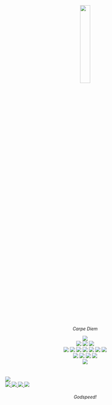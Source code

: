 
<div align="center">
<img align="center" width=25% src="https://github.com/Light7734/Homepage/blob/main/signature.svg" />

<br/>
<br/>
  
<i>Carpe Diem</i>
<br/>

<img src="https://img.shields.io/badge/OPEN SOURCE-white?style=for-the-badge&logo=githubsponsors&logoColor=e21a41" />

<div display="inline">
  <img src="https://img.shields.io/badge/ARTIX-white?style=for-the-badge&logo=artix-linux&logoColor=e21a41" />
  <img src="https://img.shields.io/badge/XMONAD-white?style=for-the-badge&logo=haskell&logoColor=e21a41" />
  <img src="https://img.shields.io/badge/NEOVIM-white?style=for-the-badge&logo=neovim&logoColor=e21a41" />
</div>

  <div display="inline">
  
  <img src="https://img.shields.io/badge/C%2B%2B-white?style=for-the-badge&logo=c%2B%2B&logoColor=e21a41" />
  <img src="https://img.shields.io/badge/RUST-white?style=for-the-badge&logo=rust&logoColor=e21a41" />
  <img src="https://img.shields.io/badge/TYPESCRIPT-white?style=for-the-badge&logo=typescript&logoColor=e21a41" />
  <img src="https://img.shields.io/badge/LUA-white?style=for-the-badge&logo=lua&logoColor=e21a41" />
  <img src="https://img.shields.io/badge/BASH-white?style=for-the-badge&logo=gnu-bash&logoColor=e21a41" />
  <img src="https://img.shields.io/badge/VULKAN-white?style=for-the-badge&logo=vulkan&logoColor=e21a41" />
  <img src="https://img.shields.io/badge/REACT-white?style=for-the-badge&logo=react&logoColor=e21a41" />
    
</div>

<div display="inline">
  <img src="https://img.shields.io/badge/BLENDER-white?style=for-the-badge&logo=blender&logoColor=e21a41" />
  <img src="https://img.shields.io/badge/KRITA-white?style=for-the-badge&logo=krita&logoColor=e21a41" />
  <img src="https://img.shields.io/badge/ASEPRITE-white?style=for-the-badge&logo=aseprite&logoColor=e21a41" />
  <img src="https://img.shields.io/badge/INKSCAPE-white?style=for-the-badge&logo=inkscape&logoColor=e21a41" />
</div>

<div display="inline">
  <img src="https://img.shields.io/badge/LMMS-white?style=for-the-badge&logo=lmms&logoColor=e21a41" />
</div>
</div>
<h1> </h1>

<a href="https://light7734.com/">
  <img src="https://img.shields.io/badge/PORTFOLIO: light7734.com -white?style=for-the-badge&logo=GIT&logoColor=e21a41" />
</a>
<br/>

<a href="https://twitter.com/light7734">
  <img src="https://img.shields.io/badge/TWITTER: @light7734-white?style=for-the-badge&logo=twitter&logoColor=e21a41" />
</a>
<a href="https://www.youtube.com/channel/UCIVFJTiSJsUZYY4XAWQj2jQ">
  <img src="https://img.shields.io/badge/YOUTUBE-white?style=for-the-badge&logo=youtube&logoColor=e21a41" />
</a>
<a href="https://soundcloud.com/user-499649814">
  <img src="https://img.shields.io/badge/SOUNDCLOUD-white?style=for-the-badge&logo=SOUNDCLOUD&logoColor=e21a41" />
</a>


<img src="https://img.shields.io/badge/MATRIX: @light7734:matrix.org -white?style=for-the-badge&logo=MATRIX&logoColor=e21a41" />


<h6 align="center">
  Godspeed!
</h6>


